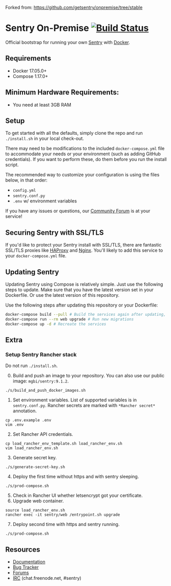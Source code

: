 Forked from:
https://github.com/getsentry/onpremise/tree/stable

# Sentry On-Premise [![Build Status][build-status-image]][build-status-url]

Official bootstrap for running your own [Sentry](https://sentry.io/) with [Docker](https://www.docker.com/).

## Requirements

 * Docker 17.05.0+
 * Compose 1.17.0+

## Minimum Hardware Requirements:

 * You need at least 3GB RAM

## Setup

To get started with all the defaults, simply clone the repo and run `./install.sh` in your local check-out.

There may need to be modifications to the included `docker-compose.yml` file to accommodate your needs or your environment (such as adding GitHub credentials). If you want to perform these, do them before you run the install script.

The recommended way to customize your configuration is using the files below, in that order:

 * `config.yml`
 * `sentry.conf.py`
 * `.env` w/ environment variables

If you have any issues or questions, our [Community Forum](https://forum.sentry.io/c/on-premise) is at your service!

## Securing Sentry with SSL/TLS

If you'd like to protect your Sentry install with SSL/TLS, there are
fantastic SSL/TLS proxies like [HAProxy](http://www.haproxy.org/)
and [Nginx](http://nginx.org/). You'll likely to add this service to your `docker-compose.yml` file.

## Updating Sentry

Updating Sentry using Compose is relatively simple. Just use the following steps to update. Make sure that you have the latest version set in your Dockerfile. Or use the latest version of this repository.

Use the following steps after updating this repository or your Dockerfile:
```sh
docker-compose build --pull # Build the services again after updating, and make sure we're up to date on patch version
docker-compose run --rm web upgrade # Run new migrations
docker-compose up -d # Recreate the services
```

## Extra

### Setup Sentry Rancher stack

Do not run `./install.sh`.

0. Build and push an image to your repository. You can also use our public image:
`mgbi/sentry:9.1.2`.
```
./s/build_and_push_docker_images.sh
```
1. Set environment variables. List of supported variables is in `sentry.conf.py`.
Rancher secrets are marked with `*Rancher secret*` annotation.
```
cp .env.example .env
vim .env
```
2. Set Rancher API credentials.
```
cp load_rancher_env_template.sh load_rancher_env.sh
vim load_rancher_env.sh
```
3. Generate secret key.
```
./s/generate-secret-key.sh
```
4. Deploy the first time without https and with sentry sleeping.
```
./s/prod-compose.sh
```
5. Check in Rancher UI whether letsencrypt got your certificate.
6. Upgrade web container.
```
source load_rancher_env.sh
rancher exec -it sentry/web /entrypoint.sh upgrade
```
7. Deploy second time with https and sentry running.
```
./s/prod-compose.sh
```


## Resources

 * [Documentation](https://docs.sentry.io/server/installation/docker/)
 * [Bug Tracker](https://github.com/getsentry/onpremise/issues)
 * [Forums](https://forum.sentry.io/c/on-premise)
 * [IRC](irc://chat.freenode.net/sentry) (chat.freenode.net, #sentry)


[build-status-image]: https://api.travis-ci.com/getsentry/onpremise.svg?branch=master
[build-status-url]: https://travis-ci.com/getsentry/onpremise
